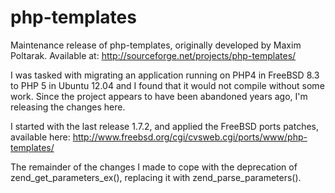 php-templates
=============

Maintenance release of php-templates, originally developed by Maxim Poltarak. Available at: http://sourceforge.net/projects/php-templates/

I was tasked with migrating an application running on PHP4 in FreeBSD 8.3 to PHP 5 in Ubuntu 12.04 and I found that it would not compile without some work. Since the project appears to have been abandoned years ago, I'm releasing the changes here.

I started with the last release 1.7.2, and applied the FreeBSD ports patches, available here: http://www.freebsd.org/cgi/cvsweb.cgi/ports/www/php-templates/

The remainder of the changes I made to cope with the deprecation of zend_get_parameters_ex(), replacing it with zend_parse_parameters().